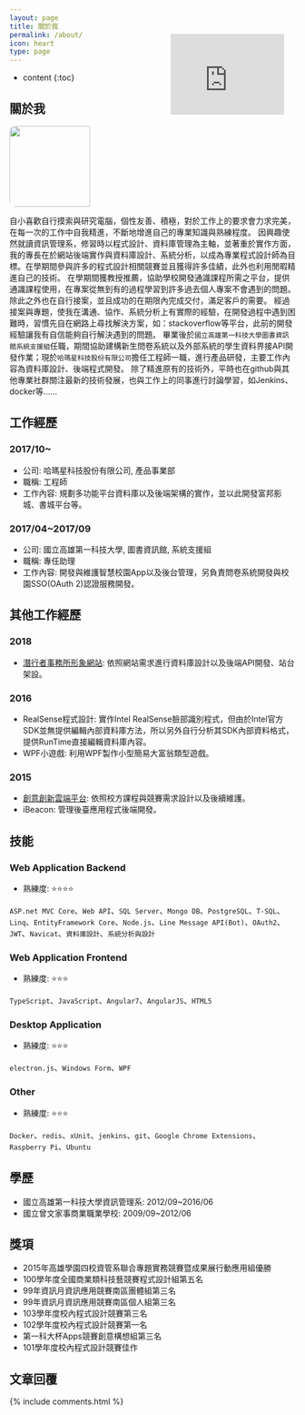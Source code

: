 ```yaml
---
layout: page
title: 關於我
permalink: /about/
icon: heart
type: page
---
```


* content
{:toc}

## 關於我

<img src="https://i.imgur.com/gssYPrW.jpg" width="142" height="142" style="border-radius: 10px 0px 0px 10px;-moz-border-radius: 10px 0px 0px 10px;-webkit-border-radius: 10px 0px 0px 10px;border: 0px solid #000000;">

<iframe src="https://githubbadge.appspot.com/xupeiyao?s=1" style="border: 0;height: 142px;width: 200px;overflow: hidden; position: absolute; margin-top: -162px; margin-left: 142px" frameBorder="0"></iframe>

自小喜歡自行摸索與研究電腦，個性友善、積極，對於工作上的要求會力求完美，在每一次的工作中自我精進，不斷地增進自己的專業知識與熟練程度。
因興趣使然就讀資訊管理系，修習時以程式設計、資料庫管理為主軸，並著重於實作方面，我的專長在於網站後端實作與資料庫設計、系統分析，以成為專業程式設計師為目標。在學期間參與許多的程式設計相關競賽並且獲得許多佳績，此外也利用閒暇精進自己的技術。
在學期間獲教授推薦，協助學校開發通識課程所需之平台，提供通識課程使用，在專案從無到有的過程學習到許多過去個人專案不會遇到的問題。除此之外也在自行接案，並且成功的在期限內完成交付，滿足客戶的需要。
經過接案與專題，使我在溝通、協作、系統分析上有實際的經驗，在開發過程中遇到困難時，習慣先自在網路上尋找解決方案，如：stackoverflow等平台，此前的開發經驗讓我有自信能夠自行解決遇到的問題。
畢業後於`國立高雄第一科技大學圖書資訊館系統支援組`任職，期間協助建構新生問卷系統以及外部系統的學生資料界接API開發作業；現於`哈瑪星科技股份有限公司`擔任工程師一職，進行產品研發，主要工作內容為資料庫設計、後端程式開發。
除了精進原有的技術外，平時也在github與其他專業社群關注最新的技術發展，也與工作上的同事進行討論學習，如Jenkins、docker等……

## 工作經歷

### 2017/10~
* 公司: 哈瑪星科技股份有限公司, 產品事業部
* 職稱: 工程師
* 工作內容: 規劃多功能平台資料庫以及後端架構的實作，並以此開發富邦影城、書城平台等。

### 2017/04~2017/09
* 公司: 國立高雄第一科技大學, 圖書資訊館, 系統支援組
* 職稱: 專任助理
* 工作內容: 開發與維護智慧校園App以及後台管理，另負責問卷系統開發與校園SSO(OAuth 2)認證服務開發。

## 其他工作經歷

### 2018
* [潛行者事務所形象網站](http://divewalker.project.lightup-studio.com/): 依照網站需求進行資料庫設計以及後端API開發、站台架設。

### 2016
* RealSense程式設計: 實作Intel RealSense臉部識別程式，但由於Intel官方SDK並無提供編輯內部資料庫方法，所以另外自行分析其SDK內部資料格式，提供RunTime直接編輯資料庫內容。
* WPF小遊戲: 利用WPF製作小型簡易大富翁類型遊戲。

### 2015
* [創意創新雲端平台](http://goodidea.nkfust.edu.tw): 依照校方課程與競賽需求設計以及後續維護。
* iBeacon: 管理後臺應用程式後端開發。

## 技能
### Web Application Backend 
* 熟練度: ⭐⭐⭐⭐

`ASP.net MVC Core`、`Web API`、`SQL Server`、`Mongo DB`、`PostgreSQL`、`T-SQL`、`Linq`、`EntityFramework Core`、`Node.js`、`Line Message API(Bot)`、`OAuth2`、`JWT`、`Navicat`、`資料庫設計`、`系統分析與設計`

### Web Application Frontend
* 熟練度: ⭐⭐⭐

`TypeScript`、`JavaScript`、`Angular7`、`AngularJS`、`HTML5`

### Desktop Application
* 熟練度: ⭐⭐⭐

`electron.js`、`Windows Form`、`WPF`

### Other
* 熟練度: ⭐⭐⭐

`Docker`、`redis`、`xUnit`、`jenkins`、`git`、`Google Chrome Extensions`、`Raspberry Pi`、`Ubuntu`

## 學歷
* 國立高雄第一科技大學資訊管理系: 2012/09~2016/06
* 國立曾文家事商業職業學校: 2009/09~2012/06

## 獎項
* 2015年高雄學園四校資管系聯合專題實務競賽暨成果展行動應用組優勝
* 100學年度全國商業類科技藝競賽程式設計組第五名
* 99年資訊月資訊應用競賽南區團體組第三名
* 99年資訊月資訊應用競賽南區個人組第三名
* 103學年度校內程式設計競賽第三名
* 102學年度校內程式設計競賽第一名
* 第一科大杯Apps競賽創意構想組第三名
* 101學年度校內程式設計競賽佳作

## 文章回覆

{% include comments.html %}
